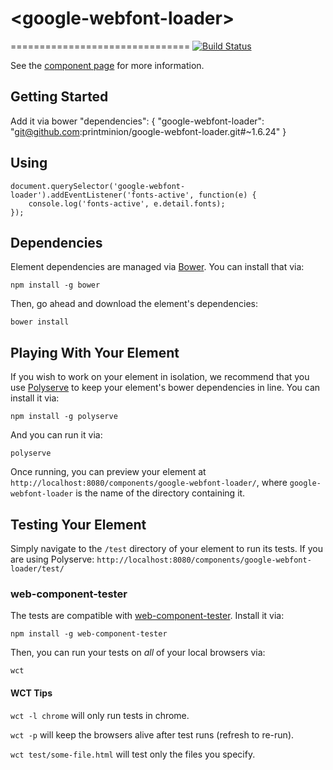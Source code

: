# &lt;google-webfont-loader&gt;
===============================
[![Build Status](https://travis-ci.org/printminion/google-webfont-loader.svg?branch=master)](https://travis-ci.org/printminion/google-webfont-loader)

See the [component page](http://printminion.github.io/google-webfont-loader) for more information.


## Getting Started
Add it via bower
  "dependencies": {
    "google-webfont-loader": "git@github.com:printminion/google-webfont-loader.git#~1.6.24"
  }
  

## Using
 <google-webfont-loader fonts="Droid Sans,Droid Serif"></google-webfont-loader>

    document.querySelector('google-webfont-loader').addEventListener('fonts-active', function(e) {
        console.log('fonts-active', e.detail.fonts);
    });
    

## Dependencies

Element dependencies are managed via [Bower](http://bower.io/). You can
install that via:

    npm install -g bower

Then, go ahead and download the element's dependencies:

    bower install


## Playing With Your Element

If you wish to work on your element in isolation, we recommend that you use
[Polyserve](https://github.com/PolymerLabs/polyserve) to keep your element's
bower dependencies in line. You can install it via:

    npm install -g polyserve

And you can run it via:

    polyserve

Once running, you can preview your element at
`http://localhost:8080/components/google-webfont-loader/`, where `google-webfont-loader` is the name of the directory containing it.


## Testing Your Element

Simply navigate to the `/test` directory of your element to run its tests. If
you are using Polyserve: `http://localhost:8080/components/google-webfont-loader/test/`

### web-component-tester

The tests are compatible with [web-component-tester](https://github.com/Polymer/web-component-tester).
Install it via:

    npm install -g web-component-tester

Then, you can run your tests on _all_ of your local browsers via:

    wct

#### WCT Tips

`wct -l chrome` will only run tests in chrome.

`wct -p` will keep the browsers alive after test runs (refresh to re-run).

`wct test/some-file.html` will test only the files you specify.
